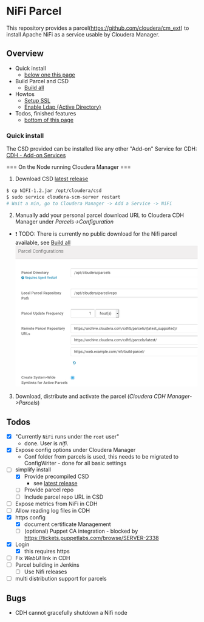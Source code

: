 NiFi Parcel
===========

This repository provides a parcel(https://github.com/cloudera/cm_ext) to install Apache NiFi as a service usable by Cloudera Manager.

## Overview
- Quick install
  - [below one this page](#quick-install)
- Build Parcel and CSD
  - [Build all](/howtos/build-all/)
- Howtos
  - [Setup SSL](/howtos/ssl/)
  - [Enable Ldap (Active Directory)](/howtos/ads-ldap/)
- Todos, finished features
  - [bottom of this page](#todos)

### Quick install
The CSD provided can be installed like any other "Add-on" Service for CDH: [CDH - Add-on Services](https://www.cloudera.com/documentation/enterprise/5-15-x/topics/cm_mc_addon_services.html)

=== On the Node running Cloudera Manager ===
1. Download CSD [latest release](https://github.com/emetriq/nifi-parcel/releases/latest)
```sh
$ cp NIFI-1.2.jar /opt/cloudera/csd
$ sudo service cloudera-scm-server restart
# Wait a min, go to Cloudera Manager -> Add a Service -> NiFi
```
2. Manually add your personal parcel download URL to Cloudera CDH Manager under *Parcels->Configuration*

  - :exclamation: TODO: There is currently no public download for the Nifi parcel available, see [Build all](/howtos/build-all/)
    ![CDH GUI - Parcel Config](Screenshot_20181008_182623.png)
3. Download, distribute and activate the parcel (*Cloudera CDH Manager->Parcels*)


## Todos
- [x] "Currently `NiFi` runs under the `root` user" 
  - done. User is *nifi*.
- [x] Expose config options under Cloudera Manager 
  - Conf folder from parcels is used, this needs to be migrated to ConfigWriter - done for all basic settings
- [ ] simplify install
  - [x] Provide precompiled CSD
    - see [latest release](https://github.com/emetriq/nifi-parcel/releases/latest)
  - [ ] Provide parcel repo
  - [ ] Include parcel repo URL in CSD
- [ ] Expose metrics from NiFi in CDH
- [ ] Allow reading log files in CDH
- [x] https config
  - [x] document certificate Management
  - [ ] \(optional\) Puppet CA integration - blocked by https://tickets.puppetlabs.com/browse/SERVER-2338
- [x] Login
  - [x] this requires https
- [ ] Fix *WebUI* link in CDH
- [ ] Parcel building in Jenkins
  - [ ] Use Nifi releases
- [ ] multi distribution support for parcels

## Bugs
- CDH cannot gracefully shutdown  a Nifi node
